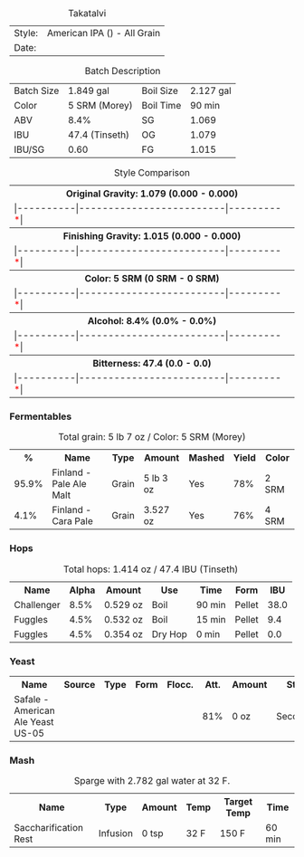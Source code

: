 <div class="recipe">

<div class="general">

<div id="headerdiv">

<table id="header"><caption>Takatalvi</caption>

<tbody>

<tr>

<td class="label">Style:</td>

<td class="value">American IPA () - All Grain</td>

</tr>

<tr>

<td class="label">Date:</td>

<td class="value"></td>

</tr>

</tbody>

</table>

</div>

<div class="batch">

<table id="title"><caption>Batch Description</caption>

<tbody>

<tr>

<td class="left">Batch Size</td>

<td class="valuel">1.849 gal</td>

<td class="right">Boil Size</td>

<td class="valuer">2.127 gal</td>

</tr>

<tr>

<td class="left">Color</td>

<td class="valuel">5 SRM (Morey)</td>

<td class="right">Boil Time</td>

<td class="valuer">90 min</td>

</tr>

<tr>

<td class="left">ABV</td>

<td class="valuel">8.4%</td>

<td class="right">SG</td>

<td class="valuer">1.069</td>

</tr>

<tr>

<td class="left">IBU</td>

<td class="valuel">47.4 (Tinseth)</td>

<td class="right">OG</td>

<td class="valuer">1.079</td>

</tr>

<tr>

<td class="left">IBU/SG</td>

<td class="valuel">0.60</td>

<td class="right">FG</td>

<td class="valuer">1.015</td>

</tr>

</tbody>

</table>

</div>

<div class="batch">

<table id="stylecmp"><caption>Style Comparison</caption>

<tbody>

<tr>

<th>Original Gravity: 1.079 (0.000 - 0.000)</th>

</tr>

<tr>

<td>|----------|-------------------------|---------<font color="red">*</font>|</td>

</tr>

<tr>

<th>Finishing Gravity: 1.015 (0.000 - 0.000)</th>

</tr>

<tr>

<td>|----------|-------------------------|---------<font color="red">*</font>|</td>

</tr>

<tr>

<th>Color: 5 SRM (0 SRM - 0 SRM)</th>

</tr>

<tr>

<td>|----------|-------------------------|---------<font color="red">*</font>|</td>

</tr>

<tr>

<th>Alcohol: 8.4% (0.0% - 0.0%)</th>

</tr>

<tr>

<td>|----------|-------------------------|---------<font color="red">*</font>|</td>

</tr>

<tr>

<th>Bitterness: 47.4 (0.0 - 0.0)</th>

</tr>

<tr>

<td>|----------|-------------------------|---------<font color="red">*</font>|</td>

</tr>

</tbody>

</table>

</div>

</div>

### Fermentables

<table id="fermentables"><caption>Total grain: 5 lb 7 oz / Color: 5 SRM (Morey)</caption>

<tbody>

<tr>

<th>%</th>

<th>Name</th>

<th>Type</th>

<th>Amount</th>

<th>Mashed</th>

<th>Yield</th>

<th>Color</th>

</tr>

<tr>

<td>95.9%</td>

<td>Finland - Pale Ale Malt</td>

<td>Grain</td>

<td>5 lb 3 oz</td>

<td>Yes</td>

<td>78%</td>

<td>2 SRM</td>

</tr>

<tr>

<td>4.1%</td>

<td>Finland - Cara Pale</td>

<td>Grain</td>

<td>3.527 oz</td>

<td>Yes</td>

<td>76%</td>

<td>4 SRM</td>

</tr>

</tbody>

</table>

### Hops

<table id="hops"><caption>Total hops: 1.414 oz / 47.4 IBU (Tinseth)</caption>

<tbody>

<tr>

<th>Name</th>

<th>Alpha</th>

<th>Amount</th>

<th>Use</th>

<th>Time</th>

<th>Form</th>

<th>IBU</th>

</tr>

<tr>

<td>Challenger</td>

<td>8.5%</td>

<td>0.529 oz</td>

<td>Boil</td>

<td>90 min</td>

<td>Pellet</td>

<td>38.0</td>

</tr>

<tr>

<td>Fuggles</td>

<td>4.5%</td>

<td>0.532 oz</td>

<td>Boil</td>

<td>15 min</td>

<td>Pellet</td>

<td>9.4</td>

</tr>

<tr>

<td>Fuggles</td>

<td>4.5%</td>

<td>0.354 oz</td>

<td>Dry Hop</td>

<td>0 min</td>

<td>Pellet</td>

<td>0.0</td>

</tr>

</tbody>

</table>

### Yeast

<table id="yeast">

<tbody>

<tr>

<th>Name</th>

<th>Source</th>

<th>Type</th>

<th>Form</th>

<th>Flocc.</th>

<th>Att.</th>

<th>Amount</th>

<th>Stage</th>

</tr>

<tr>

<td>Safale - American Ale Yeast US-05</td>

<td></td>

<td></td>

<td></td>

<td></td>

<td>81%</td>

<td>0 oz</td>

<td>Secondary</td>

</tr>

</tbody>

</table>

### Mash

<table id="mash"><caption>Sparge with 2.782 gal water at 32 F.</caption>

<tbody>

<tr>

<th>Name</th>

<th>Type</th>

<th>Amount</th>

<th>Temp</th>

<th>Target Temp</th>

<th>Time</th>

</tr>

<tr>

<td>Saccharification Rest</td>

<td>Infusion</td>

<td>0 tsp</td>

<td>32 F</td>

<td>150 F</td>

<td>60 min</td>

</tr>

</tbody>

</table>

</div>